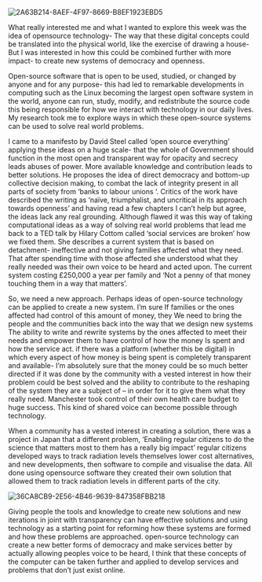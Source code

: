 

![2A63B214-8AEF-4F97-8669-B8EF1923EBD5](https://user-images.githubusercontent.com/95075913/143565971-92bea9cf-fe6e-4490-b07a-13564897a21e.gif)

What really interested me and what I wanted to explore this week was the idea of opensource technology- The way that these digital concepts could be translated into the physical world, like the exercise of drawing a house- But I was interested in how this could be combined further with more impact- to create new systems of democracy and openness.


 Open-source software that is open to be used, studied, or changed by anyone and for any purpose- this had led to remarkable developments in computing such as the Linux becoming the largest open software system in the world, anyone can run, study, modify, and redistribute the source code this being responsible for how we interact with technology in our daily lives. My research took me to explore ways in which these open-source systems can be used to solve real world problems. 
 
 
I came to a manifesto by David Steel called ‘open source everything’ applying these ideas on a huge scale- that the whole of Government should function in the most open and transparent way for opacity and secrecy leads abuses of power. More available knowledge and contribution leads to better solutions. He proposes the idea of direct democracy and bottom-up collective decision making, to combat the lack of integrity present in all parts of society from ‘banks to labour unions ‘. Critics of the work have described the writing as ‘naïve, triumphalist, and uncritical in its approach towards openness’ and having read a few chapters I can’t help but agree, the ideas lack any real grounding. Although flawed it was this way of taking computational ideas as a way of solving real world problems that lead me back to a TED talk by Hilary Cottom called ‘social services are broken’ how we fixed them. She describes a current system that is based on detachment- ineffective and not giving families affected what they need. That after spending time with those affected she understood what they really needed was their own voice to be heard and acted upon. The current system costing £250,000 a year per family and ‘Not a penny of that money touching them in a way that matters’.


So, we need a new approach. Perhaps ideas of open-source technology can be applied to create a new system. I’m sure If families or the ones affected had control of this amount of money, they We need to bring the people and the communities back into the way that we design new systems The ability to write and rewrite systems by the ones affected to meet their needs and empower them to have control of how the money Is spent and how the service act. if there was a platform (whether this be digital) in which every aspect of how money is being spent is completely transparent and available- I’m absolutely sure that the money could be so much better directed if it was done by the community with a vested interest in how their problem could be best solved and the ability to contribute to the reshaping of the system they are a subject of – in order for it to give them what they really need. Manchester took control of their own health care budget to huge success. This kind of shared voice can become possible through technology. 


When a community has a vested interest in creating a solution, there was a project in Japan that a different problem, ‘Enabling regular citizens to do the science that matters most to them has a really big impact’ regular citizens developed ways to track radiation levels themselves lower cost alternatives, and new developments, then software to compile and visualise the data. All done using opensource software they created their own solution that allowed them to track radiation levels in different parts of the city.


![36CA8CB9-2E56-4B46-9639-847358FBB218](https://user-images.githubusercontent.com/95075913/143563926-c54d97ff-155a-4804-8ec0-cc662b04df88.gif)


Giving people the tools and knowledge to create new solutions and new iterations in joint with transparency can have effective solutions and using technology as a starting point for reforming how these systems are formed and how these problems are approached. open-source technology can create a new better forms of democracy and make services better by actually allowing peoples voice to be heard, I think that these concepts of the computer can be taken further and applied to develop services and problems that don’t just exist online. 

